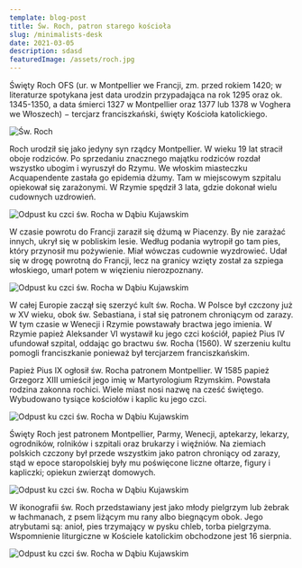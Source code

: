 ```yaml
---
template: blog-post
title: Św. Roch, patron starego kościoła
slug: /minimalists-desk
date: 2021-03-05
description: sdasd
featuredImage: /assets/roch.jpg
---
```


Święty Roch OFS (ur. w Montpellier we Francji, zm. przed rokiem 1420; w literaturze spotykana jest data urodzin przypadająca na rok 1295 oraz ok. 1345-1350, a data śmierci 1327 w Montpellier oraz 1377 lub 1378 w Voghera we Włoszech) − tercjarz franciszkański, święty Kościoła katolickiego.

![Św. Roch](/assets/roch2.jpg)

Roch urodził się jako jedyny syn rządcy Montpellier. W wieku 19 lat stracił oboje rodziców. Po sprzedaniu znacznego majątku rodziców rozdał wszystko ubogim i wyruszył do Rzymu. We włoskim miasteczku Acquapendente zastała go epidemia dżumy. Tam w miejscowym szpitalu opiekował się zarażonymi. W Rzymie spędził 3 lata, gdzie dokonał wielu cudownych uzdrowień.

![Odpust ku czci św. Rocha w Dąbiu Kujawskim](/assets/d.jpg)

W czasie powrotu do Francji zaraził się dżumą w Piacenzy. By nie zarażać innych, ukrył się w pobliskim lesie. Według podania wytropił go tam pies, który przynosił mu pożywienie. Miał wówczas cudownie wyzdrowieć. Udał się w drogę powrotną do Francji, lecz na granicy wzięty został za szpiega włoskiego, umarł potem w więzieniu nierozpoznany.

![Odpust ku czci św. Rocha w Dąbiu Kujawskim](/assets/e.jpg)

W całej Europie zaczął się szerzyć kult św. Rocha. W Polsce był czczony już w XV wieku, obok św. Sebastiana, i stał się patronem chroniącym od zarazy. W tym czasie w Wenecji i Rzymie powstawały bractwa jego imienia. W Rzymie papież Aleksander VI wystawił ku jego czci kościół, papież Pius IV ufundował szpital, oddając go bractwu św. Rocha (1560). W szerzeniu kultu pomogli franciszkanie ponieważ był tercjarzem franciszkańskim.

Papież Pius IX ogłosił św. Rocha patronem Montpellier. W 1585 papież Grzegorz XIII umieścił jego imię w Martyrologium Rzymskim. Powstała rodzina zakonna rochici. Wiele miast nosi nazwę na cześć świętego. Wybudowano tysiące kościołów i kaplic ku jego czci.

![Odpust ku czci św. Rocha w Dąbiu Kujawskim](/assets/f.jpg)

Święty Roch jest patronem Montpellier, Parmy, Wenecji, aptekarzy, lekarzy, ogrodników, rolników i szpitali oraz brukarzy i więźniów. Na ziemiach polskich czczony był przede wszystkim jako patron chroniący od zarazy, stąd w epoce staropolskiej były mu poświęcone liczne ołtarze, figury i kapliczki; opiekun zwierząt domowych.

![Odpust ku czci św. Rocha w Dąbiu Kujawskim](/assets/g.jpg)

W ikonografii św. Roch przedstawiany jest jako młody pielgrzym lub żebrak w łachmanach, z psem liżącym mu rany albo biegnącym obok. Jego atrybutami są: anioł, pies trzymający w pysku chleb, torba pielgrzyma. Wspomnienie liturgiczne w Kościele katolickim obchodzone jest 16 sierpnia.

![Odpust ku czci św. Rocha w Dąbiu Kujawskim](/assets/h.jpg)
